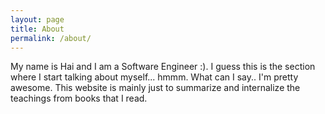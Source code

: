 ```yaml
---
layout: page
title: About
permalink: /about/
---
```


My name is Hai and I am a Software Engineer :). I guess this is the section where I start talking about myself... hmmm. What can I say.. I'm pretty awesome. This website is mainly just to summarize and internalize the teachings from books that I read.
